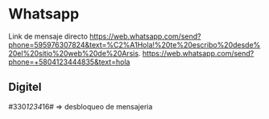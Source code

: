 # Whatsapp


Link de mensaje directo
https://web.whatsapp.com/send?phone=595976307824&text=%C2%A1Hola!%20te%20escribo%20desde%20el%20sitio%20web%20de%20Arsis.
https://web.whatsapp.com/send?phone=+5804123444835&text=hola


## Digitel

#330*1234*16# => desbloqueo de mensajeria